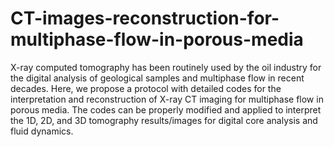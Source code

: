 # CT-images-reconstruction-for-multiphase-flow-in-porous-media
X-ray computed tomography has been routinely used by the oil industry for the digital analysis of geological samples and multiphase flow in recent decades. Here, we propose a protocol with detailed codes for the interpretation and reconstruction of X-ray CT imaging for multiphase flow in porous media. The codes can be properly modified and applied to interpret the 1D, 2D, and 3D tomography results/images for digital core analysis and fluid dynamics. 
